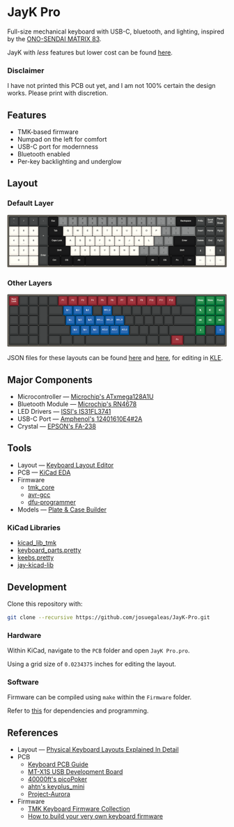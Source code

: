 # JayK Pro
Full-size mechanical keyboard with USB-C, bluetooth, and lighting, inspired by the [ONO-SENDAI MATRIX 83](https://imgur.com/a/v5pzh#FiXKcm0).

JayK with *less* features but lower cost can be found [here](https://github.com/josuegaleas/JayK).

### Disclaimer
I have not printed this PCB out yet, and I am not 100% certain the design works. Please print with discretion.

## Features
- TMK-based firmware
- Numpad on the left for comfort
- USB-C port for modernness
- Bluetooth enabled
- Per-key backlighting and underglow

## Layout
### Default Layer
![Default Layer](https://raw.githubusercontent.com/josuegaleas/jay-images/master/keyboard.png)
### Other Layers
![Other Layers](https://raw.githubusercontent.com/josuegaleas/jay-images/master/keyboard_Layers.png)

JSON files for these layouts can be found [here](https://gist.github.com/josuegaleas/417a4ff5fc216ecdc7868effc9a7b36f) and [here](https://gist.github.com/josuegaleas/c81fd5085f4eeaf2fcede5950b9f7410), for editing in [KLE](http://www.keyboard-layout-editor.com/).

## Major Components
- Microcontroller — [Microchip's ATxmega128A1U](https://www.microchip.com/wwwproducts/en/ATxmega128A1U)
- Bluetooth Module — [Microchip's RN4678](https://www.microchip.com/wwwproducts/en/RN4678)
- LED Drivers — [ISSI's IS31FL3741](http://ams.issi.com/WW/pdf/IS31FL3741.pdf)
- USB-C Port — [Amphenol's 12401610E4#2A](https://www.amphenol-icc.com/usb-3-1-type-c-gen-2-12401610e42a.html)
- Crystal — [EPSON's FA-238](https://www5.epsondevice.com/en/products/crystal_unit/fa238.html)

## Tools
- Layout — [Keyboard Layout Editor](http://www.keyboard-layout-editor.com/)
- PCB — [KiCad EDA](http://kicad-pcb.org/)
- Firmware
	- [tmk_core](https://github.com/tmk/tmk_core)
	- [avr-gcc](https://www.gnu.org/software/gcc/gcc.html)
	- [dfu-programmer](https://dfu-programmer.sourceforge.io/)
- Models — [Plate & Case Builder](http://builder.swillkb.com/)

### KiCad Libraries
- [kicad_lib_tmk](https://github.com/tmk/kicad_lib_tmk)
- [keyboard_parts.pretty](https://github.com/tmk/keyboard_parts.pretty)
- [keebs.pretty](https://github.com/egladman/keebs.pretty)
- [jay-kicad-lib](https://github.com/josuegaleas/jay-kicad-lib)

## Development
Clone this repository with:
```bash
git clone --recursive https://github.com/josuegaleas/JayK-Pro.git
```

### Hardware
Within KiCad, navigate to the `PCB` folder and open `JayK Pro.pro`.

Using a grid size of `0.0234375` inches for editing the layout.

### Software
Firmware can be compiled using `make` within the `Firmware` folder.

Refer to [this](https://github.com/tmk/tmk_keyboard/blob/master/tmk_core/doc/build.md) for dependencies and programming.

## References
- Layout — [Physical Keyboard Layouts Explained In Detail](https://drop.com/talk/947/physical-keyboard-layouts-explained-in-detail)
- PCB
	- [Keyboard PCB Guide](https://github.com/ruiqimao/keyboard-pcb-guide)
	- [MT-X1S USB Development Board](https://www.mattairtech.com/index.php/mt-x1s-atxmega128a1-u-usb-development-board.html)
	- [40000ft's picoPoker](https://github.com/40000ft/picoPOKER)
	- [ahtn's keyplus_mini](https://github.com/ahtn/keyboard_pcb)
	- [Project-Aurora](https://github.com/Project-Aurora/Project-Aurora)
- Firmware
	- [TMK Keyboard Firmware Collection](https://github.com/tmk/tmk_keyboard/)
	- [How to build your very own keyboard firmware](https://deskthority.net/viewtopic.php?f=7&t=7177&start=)

